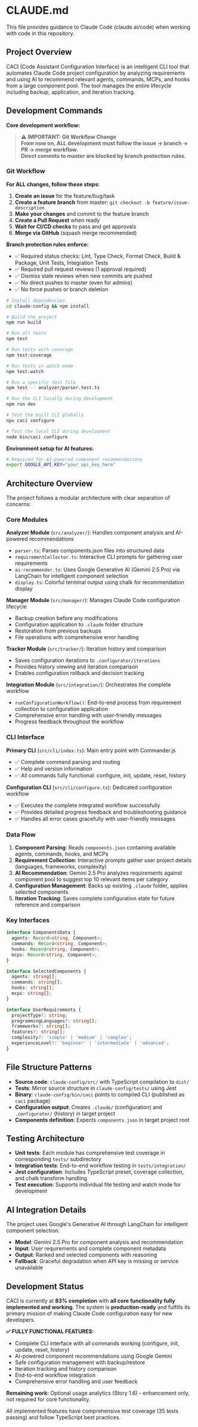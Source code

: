 # CLAUDE.md

This file provides guidance to Claude Code (claude.ai/code) when working with code in this repository.

## Project Overview

CACI (Code Assistant Configuration Interface) is an intelligent CLI tool that automates Claude Code project configuration by analyzing requirements and using AI to recommend relevant agents, commands, MCPs, and hooks from a large component pool. The tool manages the entire lifecycle including backup, application, and iteration tracking.

## Development Commands

**Core development workflow:**

> **⚠️ IMPORTANT: Git Workflow Change**  
> **From now on, ALL development must follow the issue → branch → PR → merge workflow.**  
> **Direct commits to master are blocked by branch protection rules.**

### Git Workflow

**For ALL changes, follow these steps:**

1. **Create an issue** for the feature/bug/task
2. **Create a feature branch** from master: `git checkout -b feature/issue-description`
3. **Make your changes** and commit to the feature branch
4. **Create a Pull Request** when ready
5. **Wait for CI/CD checks** to pass and get approvals
6. **Merge via GitHub** (squash merge recommended)

**Branch protection rules enforce:**

- ✅ Required status checks: Lint, Type Check, Format Check, Build & Package, Unit Tests, Integration Tests
- ✅ Required pull request reviews (1 approval required)
- ✅ Dismiss stale reviews when new commits are pushed
- ✅ No direct pushes to master (even for admins)
- ✅ No force pushes or branch deletion

```bash
# Install dependencies
cd claude-config && npm install

# Build the project
npm run build

# Run all tests
npm test

# Run tests with coverage
npm test:coverage

# Run tests in watch mode
npm test:watch

# Run a specific test file
npm test -- analyzer/parser.test.ts

# Run the CLI locally during development
npm run dev

# Test the built CLI globally
npx caci configure

# Test the local CLI during development
node bin/caci configure
```

**Environment setup for AI features:**

```bash
# Required for AI-powered component recommendations
export GOOGLE_API_KEY="your_api_key_here"
```

## Architecture Overview

The project follows a modular architecture with clear separation of concerns:

### Core Modules

**Analyzer Module** (`src/analyzer/`): Handles component analysis and AI-powered recommendations

- `parser.ts`: Parses components.json files into structured data
- `requirementCollector.ts`: Interactive CLI prompts for gathering user requirements
- `ai-recommender.ts`: Uses Google Generative AI (Gemini 2.5 Pro) via LangChain for intelligent component selection
- `display.ts`: Colorful terminal output using chalk for recommendation display

**Manager Module** (`src/manager/`): Manages Claude Code configuration lifecycle

- Backup creation before any modifications
- Configuration application to `.claude` folder structure
- Restoration from previous backups
- File operations with comprehensive error handling

**Tracker Module** (`src/tracker/`): Iteration history and comparison

- Saves configuration iterations to `.configurator/iterations`
- Provides history viewing and iteration comparison
- Enables configuration rollback and decision tracking

**Integration Module** (`src/integration/`): Orchestrates the complete workflow

- `runConfigurationWorkflow()`: End-to-end process from requirement collection to configuration application
- Comprehensive error handling with user-friendly messages
- Progress feedback throughout the workflow

### CLI Interface

**Primary CLI** (`src/cli/index.ts`): Main entry point with Commander.js

- ✅ Complete command parsing and routing
- ✅ Help and version information
- ✅ All commands fully functional: configure, init, update, reset, history

**Configuration CLI** (`src/cli/configure.ts`): Dedicated configuration workflow

- ✅ Executes the complete integrated workflow successfully
- ✅ Provides detailed progress feedback and troubleshooting guidance
- ✅ Handles all error cases gracefully with user-friendly messages

### Data Flow

1. **Component Parsing**: Reads `components.json` containing available agents, commands, hooks, and MCPs
2. **Requirement Collection**: Interactive prompts gather user project details (languages, frameworks, complexity)
3. **AI Recommendation**: Gemini 2.5 Pro analyzes requirements against component pool to suggest top 10 relevant items per category
4. **Configuration Management**: Backs up existing `.claude` folder, applies selected components
5. **Iteration Tracking**: Saves complete configuration state for future reference and comparison

### Key Interfaces

```typescript
interface ComponentsData {
  agents: Record<string, Component>;
  commands: Record<string, Component>;
  hooks: Record<string, Component>;
  mcps: Record<string, Component>;
}

interface SelectedComponents {
  agents: string[];
  commands: string[];
  hooks: string[];
  mcps: string[];
}

interface UserRequirements {
  projectType?: string;
  programmingLanguages?: string[];
  frameworks?: string[];
  features?: string[];
  complexity?: 'simple' | 'medium' | 'complex';
  experienceLevel?: 'beginner' | 'intermediate' | 'advanced';
}
```

## File Structure Patterns

- **Source code**: `claude-config/src/` with TypeScript compilation to `dist/`
- **Tests**: Mirror source structure in `claude-config/tests/` using Jest
- **Binary**: `claude-config/bin/caci` points to compiled CLI (published as `caci` package)
- **Configuration output**: Creates `.claude/` (configuration) and `.configurator/` (history) in target project
- **Components definition**: Expects `components.json` in target project root

## Testing Architecture

- **Unit tests**: Each module has comprehensive test coverage in corresponding `tests/` subdirectory
- **Integration tests**: End-to-end workflow testing in `tests/integration/`
- **Jest configuration**: Includes TypeScript preset, coverage collection, and chalk transform handling
- **Test execution**: Supports individual file testing and watch mode for development

## AI Integration Details

The project uses Google's Generative AI through LangChain for intelligent component selection:

- **Model**: Gemini 2.5 Pro for component analysis and recommendation
- **Input**: User requirements and complete component metadata
- **Output**: Ranked and selected components with reasoning
- **Fallback**: Graceful degradation when API key is missing or service unavailable

## Development Status

CACI is currently at **83% completion** with **all core functionality fully implemented and working**. The system is **production-ready** and fulfills its primary mission of making Claude Code configuration easy for new developers.

**✅ FULLY FUNCTIONAL FEATURES:**

- Complete CLI interface with all commands working (configure, init, update, reset, history)
- AI-powered component recommendations using Google Gemini
- Safe configuration management with backup/restore
- Iteration tracking and history comparison
- End-to-end workflow integration
- Comprehensive error handling and user feedback

**Remaining work:** Optional usage analytics (Story 1.6) - enhancement only, not required for core functionality.

All implemented features have comprehensive test coverage (35 tests passing) and follow TypeScript best practices.
